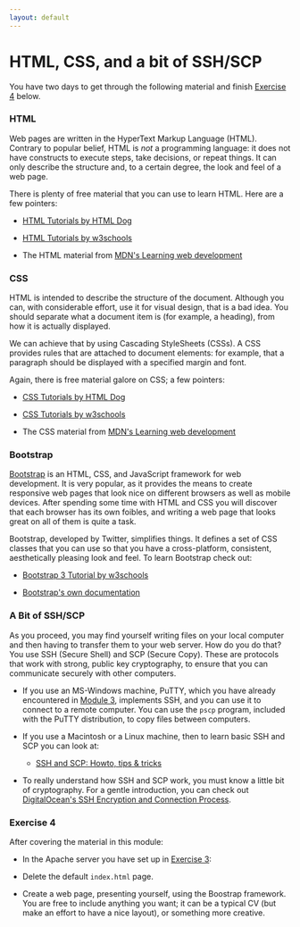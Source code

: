 ```yaml
---
layout: default
---
```


# HTML, CSS, and a bit of SSH/SCP

You have two days to get through the following material and finish
[Exercise 4](#exercise-4) below.

### HTML

Web pages are written in the HyperText Markup Language (HTML).
Contrary to popular belief, HTML is *not* a programming language: it
does not have constructs to execute steps, take decisions, or repeat
things. It can only describe the structure and, to a certain degree,
the look and feel of a web page.

There is plenty of free material that you can use to learn HTML. Here
are a few pointers:

* [HTML Tutorials by HTML Dog](http://htmldog.com/guides/html/)

* [HTML Tutorials by w3schools](http://www.w3schools.com/html/)

* The HTML material from
  [MDN's Learning web development](https://developer.mozilla.org/en-US/Learn/HTML)

### CSS

HTML is intended to describe the structure of the document. Although
you can, with considerable effort, use it for visual design, that is a
bad idea. You should separate what a document item is (for example, a
heading), from how it is actually displayed.

We can achieve that by using Cascading StyleSheets (CSSs). A CSS
provides rules that are attached to document elements: for example,
that a paragraph should be displayed with a specified margin and font.

Again, there is free material galore on CSS; a few pointers:

* [CSS Tutorials by HTML Dog](http://www.htmldog.com/guides/css/)

* [CSS Tutorials by w3schools](http://www.w3schools.com/css/)

* The CSS material from [MDN's Learning web development](https://developer.mozilla.org/en-US/Learn)

### Bootstrap

[Bootstrap](http://getbootstrap.com/) is an HTML, CSS, and JavaScript
framework for web development. It is very popular, as it provides the
means to create responsive web pages that look nice on different
browsers as well as mobile devices. After spending some time with HTML
and CSS you will discover that each browser has its own foibles, and
writing a web page that looks great on all of them is quite a task.

Bootstrap, developed by Twitter, simplifies things. It defines a set
of CSS classes that you can use so that you have a cross-platform,
consistent, aesthetically pleasing look and feel. To learn Bootstrap
check out:

* [Bootstrap 3 Tutorial by w3schools](http://www.w3schools.com/bootstrap/default.asp)

* [Bootstrap's own documentation](http://getbootstrap.com/getting-started/)

### A Bit of SSH/SCP

As you proceed, you may find yourself writing files on your local
computer and then having to transfer them to your web server. How do
you do that? You use SSH (Secure Shell) and SCP (Secure Copy). These
are protocols that work with strong, public key cryptography, to
ensure that you can communicate securely with other computers.

* If you use an MS-Windows machine, PuTTY, which you have already
  encountered in [Module 3](linux_servers_web_servers.html),
  implements SSH, and you can use it to connect to a remote computer.
  You can use the `pscp` program, included with the PuTTY
  distribution, to copy files between computers.

* If you use a Macintosh or a Linux machine, then to learn basic SSH
  and SCP you can look at:
  * [SSH and SCP: Howto, tips & tricks](https://linuxacademy.com/blog/linux/ssh-and-scp-howto-tips-tricks/)

* To really understand how SSH and SCP work, you must know a little
  bit of cryptography. For a gentle introduction, you can check out
  [DigitalOcean's SSH Encryption and Connection Process](https://www.digitalocean.com/community/tutorials/understanding-the-ssh-encryption-and-connection-process).

### Exercise 4<a id="exercise-4"></a>

After covering the material in this module:

* In the Apache server you have set up in [Exercise 3](linux_servers_web_servers.html#exercise-3):

* Delete the default `index.html` page.

* Create a web page, presenting yourself, using the Boostrap
  framework. You are free to include anything you want; it can be a
  typical CV (but make an effort to have a nice layout), or something
  more creative. 
